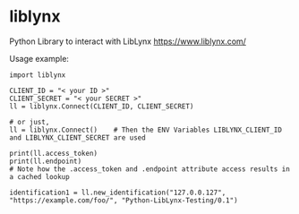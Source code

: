 # liblynx

Python Library to interact with LibLynx https://www.liblynx.com/

Usage example:

```
import liblynx

CLIENT_ID = "< your ID >"
CLIENT_SECRET = "< your SECRET >"
ll = liblynx.Connect(CLIENT_ID, CLIENT_SECRET)

# or just,
ll = liblynx.Connect()    # Then the ENV Variables LIBLYNX_CLIENT_ID and LIBLYNX_CLIENT_SECRET are used

print(ll.access_token)
print(ll.endpoint)
# Note how the .access_token and .endpoint attribute access results in a cached lookup

identification1 = ll.new_identification("127.0.0.127", "https://example.com/foo/", "Python-LibLynx-Testing/0.1")
```

